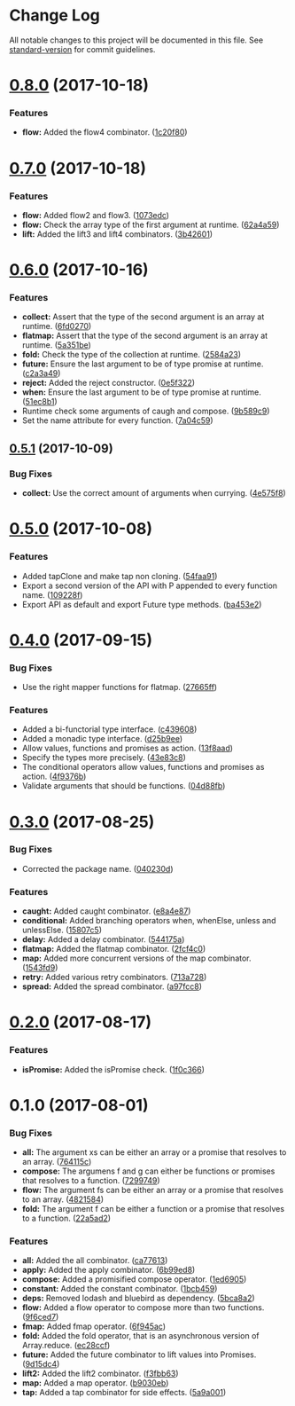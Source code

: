 # Change Log

All notable changes to this project will be documented in this file. See [standard-version](https://github.com/conventional-changelog/standard-version) for commit guidelines.

<a name="0.8.0"></a>
# [0.8.0](https://github.com/critocrito/combinators-p/compare/v0.7.0...v0.8.0) (2017-10-18)


### Features

* **flow:** Added the flow4 combinator. ([1c20f80](https://github.com/critocrito/combinators-p/commit/1c20f80))



<a name="0.7.0"></a>
# [0.7.0](https://github.com/critocrito/combinators-p/compare/v0.6.0...v0.7.0) (2017-10-18)


### Features

* **flow:** Added flow2 and flow3. ([1073edc](https://github.com/critocrito/combinators-p/commit/1073edc))
* **flow:** Check the array type of the first argument at runtime. ([62a4a59](https://github.com/critocrito/combinators-p/commit/62a4a59))
* **lift:** Added the lift3 and lift4 combinators. ([3b42601](https://github.com/critocrito/combinators-p/commit/3b42601))



<a name="0.6.0"></a>
# [0.6.0](https://github.com/critocrito/combinators-p/compare/v0.5.1...v0.6.0) (2017-10-16)


### Features

* **collect:** Assert that the type of the second argument is an array at runtime. ([6fd0270](https://github.com/critocrito/combinators-p/commit/6fd0270))
* **flatmap:** Assert that the type of the second argument is an array at runtime. ([5a351be](https://github.com/critocrito/combinators-p/commit/5a351be))
* **fold:** Check the type of the collection at runtime. ([2584a23](https://github.com/critocrito/combinators-p/commit/2584a23))
* **future:** Ensure the last argument to be of type promise at runtime. ([c2a3a49](https://github.com/critocrito/combinators-p/commit/c2a3a49))
* **reject:** Added the reject constructor. ([0e5f322](https://github.com/critocrito/combinators-p/commit/0e5f322))
* **when:** Ensure the last argument to be of type promise at runtime. ([51ec8b1](https://github.com/critocrito/combinators-p/commit/51ec8b1))
* Runtime check some arguments of caugh and compose. ([9b589c9](https://github.com/critocrito/combinators-p/commit/9b589c9))
* Set the name attribute for every function. ([7a04c59](https://github.com/critocrito/combinators-p/commit/7a04c59))



<a name="0.5.1"></a>
## [0.5.1](https://github.com/critocrito/combinators-p/compare/v0.5.0...v0.5.1) (2017-10-09)


### Bug Fixes

* **collect:** Use the correct amount of arguments when currying. ([4e575f8](https://github.com/critocrito/combinators-p/commit/4e575f8))



<a name="0.5.0"></a>
# [0.5.0](https://github.com/critocrito/combinators-p/compare/v0.4.0...v0.5.0) (2017-10-08)


### Features

* Added tapClone and make tap non cloning. ([54faa91](https://github.com/critocrito/combinators-p/commit/54faa91))
* Export a second version of the API with P appended to every function name. ([109228f](https://github.com/critocrito/combinators-p/commit/109228f))
* Export API as default and export Future type methods. ([ba453e2](https://github.com/critocrito/combinators-p/commit/ba453e2))



<a name="0.4.0"></a>
# [0.4.0](https://gitlab.com/critocrito/combinators-p/compare/v0.3.0...v0.4.0) (2017-09-15)


### Bug Fixes

* Use the right mapper functions for flatmap. ([27665ff](https://gitlab.com/critocrito/combinators-p/commit/27665ff))


### Features

* Added a bi-functorial type interface. ([c439608](https://gitlab.com/critocrito/combinators-p/commit/c439608))
* Added a monadic type interface. ([d25b9ee](https://gitlab.com/critocrito/combinators-p/commit/d25b9ee))
* Allow values, functions and promises as action. ([13f8aad](https://gitlab.com/critocrito/combinators-p/commit/13f8aad))
* Specify the types more precisely. ([43e83c8](https://gitlab.com/critocrito/combinators-p/commit/43e83c8))
* The conditional operators allow values, functions and promises as action. ([4f9376b](https://gitlab.com/critocrito/combinators-p/commit/4f9376b))
* Validate arguments that should be functions. ([04d88fb](https://gitlab.com/critocrito/combinators-p/commit/04d88fb))



<a name="0.3.0"></a>
# [0.3.0](https://gitlab.com/critocrito/combinators-p/compare/v0.2.0...v0.3.0) (2017-08-25)


### Bug Fixes

* Corrected the package name. ([040230d](https://gitlab.com/critocrito/combinators-p/commit/040230d))


### Features

* **caught:** Added caught combinator. ([e8a4e87](https://gitlab.com/critocrito/combinators-p/commit/e8a4e87))
* **conditional:** Added branching operators when, whenElse, unless and unlessElse. ([15807c5](https://gitlab.com/critocrito/combinators-p/commit/15807c5))
* **delay:** Added a delay combinator. ([544175a](https://gitlab.com/critocrito/combinators-p/commit/544175a))
* **flatmap:** Added the flatmap combinator. ([2fcf4c0](https://gitlab.com/critocrito/combinators-p/commit/2fcf4c0))
* **map:** Added more concurrent versions of the map combinator. ([1543fd9](https://gitlab.com/critocrito/combinators-p/commit/1543fd9))
* **retry:** Added various retry combinators. ([713a728](https://gitlab.com/critocrito/combinators-p/commit/713a728))
* **spread:** Added the spread combinator. ([a97fcc8](https://gitlab.com/critocrito/combinators-p/commit/a97fcc8))



<a name="0.2.0"></a>
# [0.2.0](https://gitlab.com/critocrito/combinators-p/compare/v0.1.0...v0.2.0) (2017-08-17)


### Features

* **isPromise:** Added the isPromise check. ([1f0c366](https://gitlab.com/critocrito/combinators-p/commit/1f0c366))



<a name="0.1.0"></a>
# 0.1.0 (2017-08-01)


### Bug Fixes

* **all:** The argument xs can be either an array or a promise that resolves to an array. ([764115c](https://gitlab.com/critocrito/combinators-p/commit/764115c))
* **compose:** The argumens f and g can either be functions or promises that resolves to a function. ([7299749](https://gitlab.com/critocrito/combinators-p/commit/7299749))
* **flow:** The argument fs can be either an array or a promise that resolves to an array. ([4821584](https://gitlab.com/critocrito/combinators-p/commit/4821584))
* **fold:** The argument f can be either a function or a promise that resolves to a function. ([22a5ad2](https://gitlab.com/critocrito/combinators-p/commit/22a5ad2))


### Features

* **all:** Added the all combinator. ([ca77613](https://gitlab.com/critocrito/combinators-p/commit/ca77613))
* **apply:** Added the apply combinator. ([6b99ed8](https://gitlab.com/critocrito/combinators-p/commit/6b99ed8))
* **compose:** Added a promisified compose operator. ([1ed6905](https://gitlab.com/critocrito/combinators-p/commit/1ed6905))
* **constant:** Added the constant combinator. ([1bcb459](https://gitlab.com/critocrito/combinators-p/commit/1bcb459))
* **deps:** Removed lodash and bluebird as dependency. ([5bca8a2](https://gitlab.com/critocrito/combinators-p/commit/5bca8a2))
* **flow:** Added a flow operator to compose more than two functions. ([9f6ced7](https://gitlab.com/critocrito/combinators-p/commit/9f6ced7))
* **fmap:** Added fmap operator. ([6f945ac](https://gitlab.com/critocrito/combinators-p/commit/6f945ac))
* **fold:** Added the fold operator, that is an asynchronous version of Array.reduce. ([ec28ccf](https://gitlab.com/critocrito/combinators-p/commit/ec28ccf))
* **future:** Added the future combinator to lift values into Promises. ([9d15dc4](https://gitlab.com/critocrito/combinators-p/commit/9d15dc4))
* **lift2:** Added the lift2 combinator. ([f3fbb63](https://gitlab.com/critocrito/combinators-p/commit/f3fbb63))
* **map:** Added a map operator. ([b9030eb](https://gitlab.com/critocrito/combinators-p/commit/b9030eb))
* **tap:** Added a tap combinator for side effects. ([5a9a001](https://gitlab.com/critocrito/combinators-p/commit/5a9a001))
